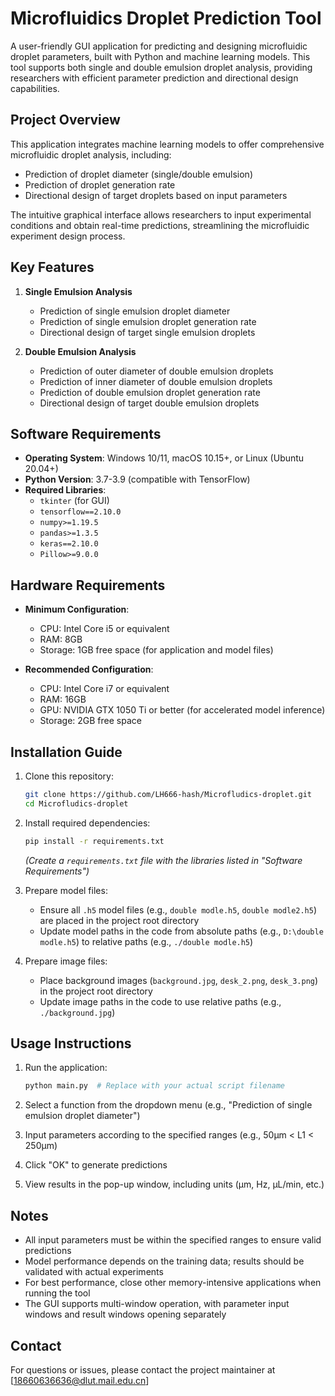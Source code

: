 # Microfluidics Droplet Prediction Tool

A user-friendly GUI application for predicting and designing microfluidic droplet parameters, built with Python and machine learning models. This tool supports both single and double emulsion droplet analysis, providing researchers with efficient parameter prediction and directional design capabilities.


## Project Overview

This application integrates machine learning models to offer comprehensive microfluidic droplet analysis, including:
- Prediction of droplet diameter (single/double emulsion)
- Prediction of droplet generation rate
- Directional design of target droplets based on input parameters

The intuitive graphical interface allows researchers to input experimental conditions and obtain real-time predictions, streamlining the microfluidic experiment design process.


## Key Features

1. **Single Emulsion Analysis**
   - Prediction of single emulsion droplet diameter
   - Prediction of single emulsion droplet generation rate
   - Directional design of target single emulsion droplets

2. **Double Emulsion Analysis**
   - Prediction of outer diameter of double emulsion droplets
   - Prediction of inner diameter of double emulsion droplets
   - Prediction of double emulsion droplet generation rate
   - Directional design of target double emulsion droplets


## Software Requirements

- **Operating System**: Windows 10/11, macOS 10.15+, or Linux (Ubuntu 20.04+)
- **Python Version**: 3.7-3.9 (compatible with TensorFlow)
- **Required Libraries**:
  - `tkinter` (for GUI)
  - `tensorflow==2.10.0`
  - `numpy>=1.19.5`
  - `pandas>=1.3.5`
  - `keras==2.10.0`
  - `Pillow>=9.0.0`


## Hardware Requirements

- **Minimum Configuration**:
  - CPU: Intel Core i5 or equivalent
  - RAM: 8GB
  - Storage: 1GB free space (for application and model files)
  
- **Recommended Configuration**:
  - CPU: Intel Core i7 or equivalent
  - RAM: 16GB
  - GPU: NVIDIA GTX 1050 Ti or better (for accelerated model inference)
  - Storage: 2GB free space


## Installation Guide

1. Clone this repository:
   ```bash
   git clone https://github.com/LH666-hash/Microfludics-droplet.git
   cd Microfludics-droplet
   ```

2. Install required dependencies:
   ```bash
   pip install -r requirements.txt
   ```
   *(Create a `requirements.txt` file with the libraries listed in "Software Requirements")*

3. Prepare model files:
   - Ensure all `.h5` model files (e.g., `double modle.h5`, `double modle2.h5`) are placed in the project root directory
   - Update model paths in the code from absolute paths (e.g., `D:\double modle.h5`) to relative paths (e.g., `./double modle.h5`)

4. Prepare image files:
   - Place background images (`background.jpg`, `desk_2.png`, `desk_3.png`) in the project root directory
   - Update image paths in the code to use relative paths (e.g., `./background.jpg`)


## Usage Instructions

1. Run the application:
   ```bash
   python main.py  # Replace with your actual script filename
   ```

2. Select a function from the dropdown menu (e.g., "Prediction of single emulsion droplet diameter")

3. Input parameters according to the specified ranges (e.g., 50μm < L1 < 250μm)

4. Click "OK" to generate predictions

5. View results in the pop-up window, including units (μm, Hz, μL/min, etc.)


## Notes

- All input parameters must be within the specified ranges to ensure valid predictions
- Model performance depends on the training data; results should be validated with actual experiments
- For best performance, close other memory-intensive applications when running the tool
- The GUI supports multi-window operation, with parameter input windows and result windows opening separately



## Contact

For questions or issues, please contact the project maintainer at [18660636636@dlut.mail.edu.cn]
